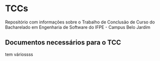 # TCCs
Repositório com informações sobre o Trabalho de Conclusão de Curso do Bacharelado em Engenharia de Software do IFPE - Campus Belo Jardim

## Documentos necessários para o TCC
tem váriossss